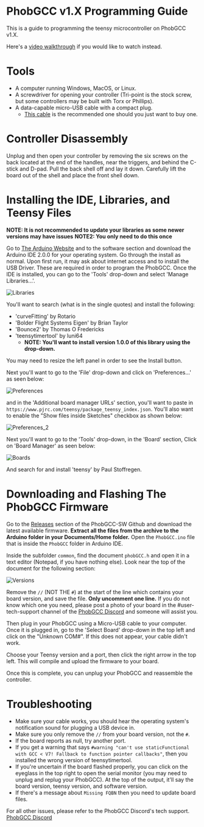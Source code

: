 # PhobGCC v1.X Programming Guide

This is a guide to programming the teensy microcontroller on PhobGCC v1.X.

Here's a [video walkthrough](https://youtu.be/QWJy-NiV2nU) if you would like to watch instead.

# Tools

* A computer running Windows, MacOS, or Linux.
* A screwdriver for opening your controller (Tri-point is the stock screw, but some controllers may be built with Torx or Phillips).
* A data-capable micro-USB cable with a compact plug.
  * [This cable](https://www.amazon.com/gp/product/B093SWG63B) is the recommended one should you just want to buy one.

# Controller Disassembly

Unplug and then open your controller by removing the six screws on the back located at the end of the handles, near the triggers, and behind the C-stick and D-pad.
Pull the back shell off and lay it down.
Carefully lift the board out of the shell and place the front shell down.

# Installing the IDE, Libraries, and Teensy Files

**NOTE:  It is not recommended to update your libraries as some newer versions may have issues**
**NOTE2:  You only need to do this once**

Go to [The Arduino Website](https://www.arduino.cc/en/software) and to the software section and download the Arduino IDE 2.0.0 for your operating system.
Go through the install as normal.
Upon first run, it may ask about internet access and to install the USB Driver.
These are required in order to program the PhobGCC.
Once the IDE is installed, you can go to the 'Tools' drop-down and select 'Manage Libraries...'.

![Libraries](/For_Users/Phob_Programming_Guide_Images/manage_libraries.png)

You'll want to search (what is in the single quotes) and install the following:
* 'curveFitting' by Rotario
* 'Bolder Flight Systems Eigen' by Brian Taylor
* 'Bounce2' by Thomas O Fredericks
* 'teensytimertool' by luni64
  * **NOTE:  You'll want to install version 1.0.0 of this library using the drop-down.**

You may need to resize the left panel in order to see the Install button.

Next you'll want to go to the 'File' drop-down and click on 'Preferences...' as seen below:

![Preferences](/For_Users/Phob_Programming_Guide_Images/preferences.png)

and in the 'Additional board manager URLs' section, you'll want to paste in `https://www.pjrc.com/teensy/package_teensy_index.json`. You'll also want to enable the "Show files inside Sketches" checkbox as shown below:

![Preferences_2](/For_Users/Phob_Programming_Guide_Images/preferences_2.png)

Next you'll want to go to the 'Tools' drop-down, in the 'Board' section, Click on 'Board Manager' as seen below:

![Boards](/For_Users/Phob_Programming_Guide_Images/board_manager.png)

And search for and install 'teensy' by Paul Stoffregen.

# Downloading and Flashing The PhobGCC Firmware

Go to the [Releases](https://github.com/PhobGCC/PhobGCC-SW/releases) section of the PhobGCC-SW Github and download the latest available firmware.
**Extract all the files from the archive to the Arduino folder in your Documents/Home folder.**
Open the `PhobGCC.ino` file that is inside the `PhobGCC` folder in Arduino IDE.

Inside the subfolder `common`, find the document `phobGCC.h` and open it in a text editor (Notepad, if you have nothing else).
Look near the top of the document for the following section:

![Versions](/For_Users/Phob_Programming_Guide_Images/phob_versions_v0.26.png)

Remove the `//` (NOT THE `#`) at the start of the line which contains your board version, and save the file.
**Only uncomment one line.**
If you do not know which one you need, please post a photo of your board in the #user-tech-support channel of the [PhobGCC Discord](https://discord.gg/yrpUu7mgzm) and someone will assist you.

Then plug in your PhobGCC using a Micro-USB cable to your computer.
Once it is plugged in, go to the 'Select Board' drop-down in the top left and click on the "Unknown COM#".
If this does not appear, your cable didn't work.

Choose your Teensy version and a port, then click the right arrow in the top left.
This will compile and upload the firmware to your board.

Once this is complete, you can unplug your PhobGCC and reassemble the controller.

# Troubleshooting

* Make sure your cable works, you should hear the operating system's notification sound for plugging a USB device in.
* Make sure you only remove the `//` from your board version, not the `#`.
* If the board reports as null, try another port.
* If you get a warning that says `#warning "can't use staticFunctional with GCC < V7! Fallback to function pointer callbacks"`, then you installed the wrong version of teensytimertool.
* If you're uncertain if the board flashed properly, you can click on the eyeglass in the top right to open the serial monitor (you may need to unplug and replug your PhobGCC). At the top of the output, it'll say the board version, teensy version, and software version.
* If there's a message about `Missing FQBN` then you need to update board files.

For all other issues, please refer to the PhobGCC Discord's tech support.
[PhobGCC Discord](https://discord.gg/yrpUu7mgzm)
